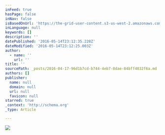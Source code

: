 ```yaml
---
inFeed: true
hasPage: false
inNav: false
isBasedOnUrl: 'https://the-grid-user-content.s3-us-west-2.amazonaws.com/a82ded4e-d7b6-4b7a-a94a-2b106afa920a.png'
inLanguage: null
keywords: []
description: ''
datePublished: '2016-05-14T23:12:35.228Z'
dateModified: '2016-05-14T23:12:25.003Z'
author:
  - name: ''
    url: ''
title: ''
sourcePath: _posts/2016-04-17-96d1b7cd-b744-4eb7-8dae-84bff4032f6a.md
authors: []
publisher:
  name: null
  domain: null
  url: null
  favicon: null
starred: true
_context: 'http://schema.org'
_type: Article

---
```

![](https://s3-us-west-2.amazonaws.com/the-grid-img/p/369cc63b9c552add2fc3948195f3982f203ec149.png)